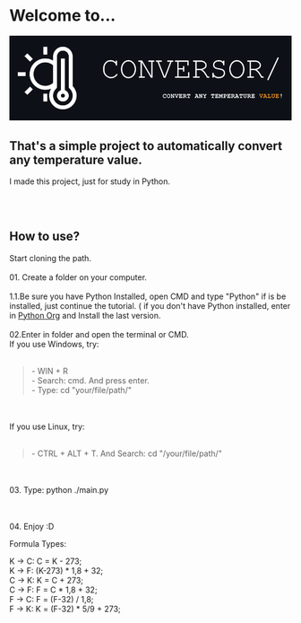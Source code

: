 <h1>Welcome to...</h1>
<img src="./image/title2.png">

<h2>That's a simple project to automatically convert any temperature value.</h2>
<p>I made this project, just for study in Python.<p>
<br><br>

<h2>How to use?</h2>
<p>Start cloning the path.<br><br>
01. Create a folder on your computer.
<br><br>1.1.Be sure you have Python Installed, open CMD and type "Python" if is be installed, just continue the tutorial. ( if you don't have Python installed, enter in <a href="https://www.python.org/">Python Org</a> and Install the last version. 
<br><br>02.Enter in folder and open the terminal or CMD.<br>If you use Windows, try:
<br><br><blockquote> - WIN + R<br> - Search: cmd. And press enter.<br> - Type: cd "your/file/path/"</blockquote>
<br><br>If you use Linux, try:
<br><br><blockquote> - CTRL + ALT + T. And Search: cd "/your/file/path/"</blockquote>

<br><br>03. Type: python ./main.py

<br><br>04. Enjoy :D</p>

<p>
Formula Types:

K -> C: C = K - 273;<br>
K -> F: (K-273) * 1,8 + 32;<br>
C -> K: K = C + 273;<br>
C -> F: F = C * 1,8 + 32;<br>
F -> C: F = (F-32) / 1,8;<br>
F -> K: K = (F-32) * 5/9 + 273;<br>
</p>
